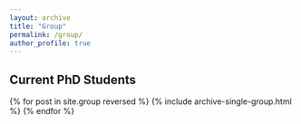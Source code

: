 ```yaml
---
layout: archive
title: "Group"
permalink: /group/
author_profile: true
---
```


## Current PhD Students 

{% for post in site.group reversed %}
  {% include archive-single-group.html %}
{% endfor %}
